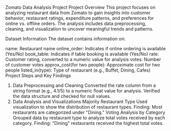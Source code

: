 Zomato Data Analysis Project
Project Overview
This project focuses on analyzing restaurant data from Zomato to gain insights into customer behavior, restaurant ratings, expenditure patterns, and preferences for online vs. offline orders. The analysis includes data preprocessing, cleaning, and visualization to uncover meaningful trends and patterns.

Dataset Information
The dataset contains information on:

name: Restaurant name
online_order: Indicates if online ordering is available (Yes/No)
book_table: Indicates if table booking is available (Yes/No)
rate: Customer rating, converted to a numeric value for analysis
votes: Number of customer votes
approx_cost(for two people): Approximate cost for two people
listed_in(type): Type of restaurant (e.g., Buffet, Dining, Cafes)
Project Steps and Key Findings
1. Data Preprocessing and Cleaning
Converted the rate column from a string format (e.g., 4.1/5) to a numeric float value for analysis.
Verified the data structure and checked for null values.
2. Data Analysis and Visualizations
Majority Restaurant Type
Used visualization to show the distribution of restaurant types.
Finding: Most restaurants are categorized under "Dining."
Voting Analysis by Category
Grouped data by restaurant type to analyze total votes received by each category.
Finding: "Dining" restaurants received the highest total votes.
